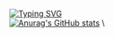 [![Typing SVG](https://readme-typing-svg.demolab.com?font=Fira+Code&pause=1000&center=true&vCenter=true&random=false&width=435&lines=You+Only+Live+Once)](https://git.io/typing-svg) \
[![Anurag's GitHub stats](https://github-readme-stats.vercel.app/api?username=DanielZhangyc)](https://github.com/anuraghazra/github-readme-stats) \
